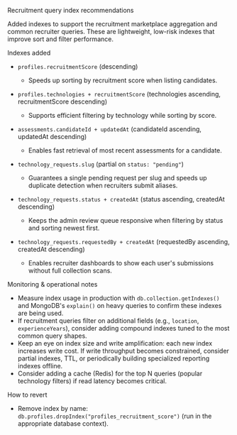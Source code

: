 Recruitment query index recommendations

Added indexes to support the recruitment marketplace aggregation and common recruiter queries. These are lightweight, low-risk indexes that improve sort and filter performance.

Indexes added

- `profiles.recruitmentScore` (descending)

  - Speeds up sorting by recruitment score when listing candidates.

- `profiles.technologies + recruitmentScore` (technologies ascending, recruitmentScore descending)

  - Supports efficient filtering by technology while sorting by score.

- `assessments.candidateId + updatedAt` (candidateId ascending, updatedAt descending)
  - Enables fast retrieval of most recent assessments for a candidate.
- `technology_requests.slug` (partial on `status: "pending"`)
  - Guarantees a single pending request per slug and speeds up duplicate detection when recruiters submit aliases.
- `technology_requests.status + createdAt` (status ascending, createdAt descending)
  - Keeps the admin review queue responsive when filtering by status and sorting newest first.
- `technology_requests.requestedBy + createdAt` (requestedBy ascending, createdAt descending)
  - Enables recruiter dashboards to show each user's submissions without full collection scans.

Monitoring & operational notes

- Measure index usage in production with `db.collection.getIndexes()` and MongoDB's `explain()` on heavy queries to confirm these indexes are being used.
- If recruitment queries filter on additional fields (e.g., `location`, `experienceYears`), consider adding compound indexes tuned to the most common query shapes.
- Keep an eye on index size and write amplification: each new index increases write cost. If write throughput becomes constrained, consider partial indexes, TTL, or periodically building specialized reporting indexes offline.
- Consider adding a cache (Redis) for the top N queries (popular technology filters) if read latency becomes critical.

How to revert

- Remove index by name: `db.profiles.dropIndex("profiles_recruitment_score")` (run in the appropriate database context).
